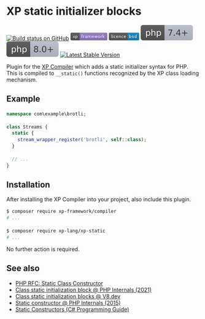 XP static initializer blocks
============================

[![Build status on GitHub](https://github.com/xp-lang/xp-static/workflows/Tests/badge.svg)](https://github.com/xp-lang/xp-static/actions)
[![XP Framework Module](https://raw.githubusercontent.com/xp-framework/web/master/static/xp-framework-badge.png)](https://github.com/xp-framework/core)
[![BSD Licence](https://raw.githubusercontent.com/xp-framework/web/master/static/licence-bsd.png)](https://github.com/xp-framework/core/blob/master/LICENCE.md)
[![Requires PHP 7.4+](https://raw.githubusercontent.com/xp-framework/web/master/static/php-7_4plus.svg)](http://php.net/)
[![Supports PHP 8.0+](https://raw.githubusercontent.com/xp-framework/web/master/static/php-8_0plus.svg)](http://php.net/)
[![Latest Stable Version](https://poser.pugx.org/xp-lang/xp-static/version.png)](https://packagist.org/packages/xp-lang/xp-static)

Plugin for the [XP Compiler](https://github.com/xp-framework/compiler/) which adds a static initializer syntax for PHP. This is compiled to `__static()` functions recognized by the XP class loading mechanism.

Example
-------

```php
namespace com\example\brotli;

class Streams {
  static {
    stream_wrapper_register('brotli', self::class);
  }

  // ...
}
```

Installation
------------
After installing the XP Compiler into your project, also include this plugin.

```bash
$ composer require xp-framework/compiler
# ...

$ composer require xp-lang/xp-static
# ...
```

No further action is required.

See also
--------
* [PHP RFC: Static Class Constructor](https://wiki.php.net/rfc/static_class_constructor)
* [Class static initialization block @ PHP Internals (2021)](https://externals.io/message/116031)
* [Class static initialization blocks @ V8.dev](https://v8.dev/features/class-static-initializer-blocks)
* [Static constructor @ PHP Internals (2015)](https://externals.io/message/84602)
* [Static Constructors (C# Programming Guide)](https://docs.microsoft.com/en-us/dotnet/csharp/programming-guide/classes-and-structs/static-constructors)